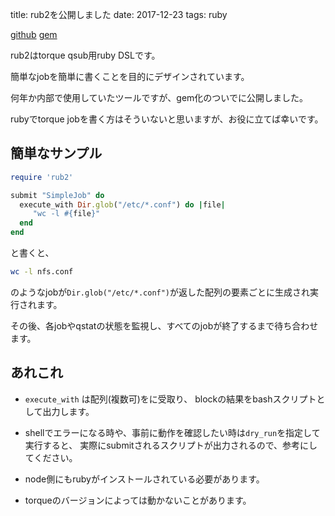 title: rub2を公開しました
date: 2017-12-23
tags: ruby

[github](https://github.com/holrock/rub2)
[gem](https://rubygems.org/gems/rub2)

rub2はtorque qsub用ruby DSLです。

簡単なjobを簡単に書くことを目的にデザインされています。

何年か内部で使用していたツールですが、gem化のついでに公開しました。

rubyでtorque jobを書く方はそういないと思いますが、お役に立てば幸いです。

## 簡単なサンプル

```ruby
require 'rub2'

submit "SimpleJob" do
  execute_with Dir.glob("/etc/*.conf") do |file|
     "wc -l #{file}"
  end
end
```

と書くと、

```sh
wc -l nfs.conf
```

のようなjobが`Dir.glob("/etc/*.conf")`が返した配列の要素ごとに生成され実行されます。

その後、各jobやqstatの状態を監視し、すべてのjobが終了するまで待ち合わせます。

## あれこれ

* `execute_with` は配列(複数可)をに受取り、 blockの結果をbashスクリプトとして出力します。

* shellでエラーになる時や、事前に動作を確認したい時は`dry_run`を指定して実行すると、
実際にsubmitされるスクリプトが出力されるので、参考にしてください。

* node側にもrubyがインストールされている必要があります。

* torqueのバージョンによっては動かないことがあります。

